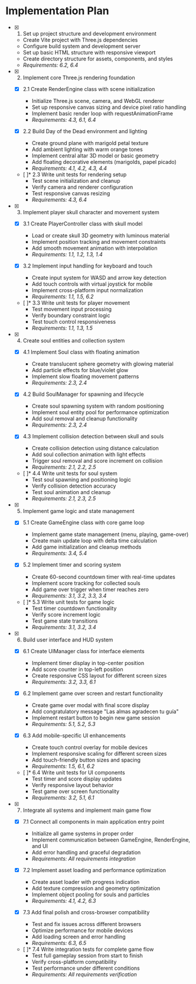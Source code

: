 # Implementation Plan

- [x] 1. Set up project structure and development environment
  - Create Vite project with Three.js dependencies
  - Configure build system and development server
  - Set up basic HTML structure with responsive viewport
  - Create directory structure for assets, components, and styles
  - _Requirements: 6.2, 6.4_

- [x] 2. Implement core Three.js rendering foundation
  - [x] 2.1 Create RenderEngine class with scene initialization
    - Initialize Three.js scene, camera, and WebGL renderer
    - Set up responsive canvas sizing and device pixel ratio handling
    - Implement basic render loop with requestAnimationFrame
    - _Requirements: 4.3, 6.1, 6.4_

  - [x] 2.2 Build Day of the Dead environment and lighting
    - Create ground plane with marigold petal texture
    - Add ambient lighting with warm orange tones
    - Implement central altar 3D model or basic geometry
    - Add floating decorative elements (marigolds, papel picado)
    - _Requirements: 4.1, 4.2, 4.3, 4.4_

  - [ ]* 2.3 Write unit tests for rendering setup
    - Test scene initialization and cleanup
    - Verify camera and renderer configuration
    - Test responsive canvas resizing
    - _Requirements: 4.3, 6.4_

- [x] 3. Implement player skull character and movement system
  - [x] 3.1 Create PlayerController class with skull model
    - Load or create skull 3D geometry with luminous material
    - Implement position tracking and movement constraints
    - Add smooth movement animation with interpolation
    - _Requirements: 1.1, 1.2, 1.3, 1.4_

  - [x] 3.2 Implement input handling for keyboard and touch
    - Create input system for WASD and arrow key detection
    - Add touch controls with virtual joystick for mobile
    - Implement cross-platform input normalization
    - _Requirements: 1.1, 1.5, 6.2_

  - [ ]* 3.3 Write unit tests for player movement
    - Test movement input processing
    - Verify boundary constraint logic
    - Test touch control responsiveness
    - _Requirements: 1.1, 1.3, 1.5_

- [x] 4. Create soul entities and collection system
  - [x] 4.1 Implement Soul class with floating animation
    - Create translucent sphere geometry with glowing material
    - Add particle effects for blue/violet glow
    - Implement slow floating movement patterns
    - _Requirements: 2.3, 2.4_

  - [x] 4.2 Build SoulManager for spawning and lifecycle
    - Create soul spawning system with random positioning
    - Implement soul entity pool for performance optimization
    - Add soul removal and cleanup functionality
    - _Requirements: 2.3, 2.4_

  - [x] 4.3 Implement collision detection between skull and souls
    - Create collision detection using distance calculation
    - Add soul collection animation with light effects
    - Trigger soul removal and score increment on collision
    - _Requirements: 2.1, 2.2, 2.5_

  - [ ]* 4.4 Write unit tests for soul system
    - Test soul spawning and positioning logic
    - Verify collision detection accuracy
    - Test soul animation and cleanup
    - _Requirements: 2.1, 2.3, 2.5_

- [x] 5. Implement game logic and state management
  - [x] 5.1 Create GameEngine class with core game loop
    - Implement game state management (menu, playing, game-over)
    - Create main update loop with delta time calculation
    - Add game initialization and cleanup methods
    - _Requirements: 3.4, 5.4_

  - [x] 5.2 Implement timer and scoring system
    - Create 60-second countdown timer with real-time updates
    - Implement score tracking for collected souls
    - Add game over trigger when timer reaches zero
    - _Requirements: 3.1, 3.2, 3.3, 3.4_

  - [ ]* 5.3 Write unit tests for game logic
    - Test timer countdown functionality
    - Verify score increment logic
    - Test game state transitions
    - _Requirements: 3.1, 3.2, 3.4_

- [x] 6. Build user interface and HUD system
  - [x] 6.1 Create UIManager class for interface elements
    - Implement timer display in top-center position
    - Add score counter in top-left position
    - Create responsive CSS layout for different screen sizes
    - _Requirements: 3.2, 3.3, 6.1_

  - [x] 6.2 Implement game over screen and restart functionality
    - Create game over modal with final score display
    - Add congratulatory message "Las almas agradecen tu guía"
    - Implement restart button to begin new game session
    - _Requirements: 5.1, 5.2, 5.3_

  - [x] 6.3 Add mobile-specific UI enhancements
    - Create touch control overlay for mobile devices
    - Implement responsive scaling for different screen sizes
    - Add touch-friendly button sizes and spacing
    - _Requirements: 1.5, 6.1, 6.2_

  - [ ]* 6.4 Write unit tests for UI components
    - Test timer and score display updates
    - Verify responsive layout behavior
    - Test game over screen functionality
    - _Requirements: 3.2, 5.1, 6.1_

- [x] 7. Integrate all systems and implement main game flow
  - [x] 7.1 Connect all components in main application entry point
    - Initialize all game systems in proper order
    - Implement communication between GameEngine, RenderEngine, and UI
    - Add error handling and graceful degradation
    - _Requirements: All requirements integration_

  - [x] 7.2 Implement asset loading and performance optimization
    - Create asset loader with progress indication
    - Add texture compression and geometry optimization
    - Implement object pooling for souls and particles
    - _Requirements: 4.1, 4.2, 6.3_

  - [x] 7.3 Add final polish and cross-browser compatibility
    - Test and fix issues across different browsers
    - Optimize performance for mobile devices
    - Add loading screen and error handling
    - _Requirements: 6.3, 6.5_

  - [ ]* 7.4 Write integration tests for complete game flow
    - Test full gameplay session from start to finish
    - Verify cross-platform compatibility
    - Test performance under different conditions
    - _Requirements: All requirements verification_